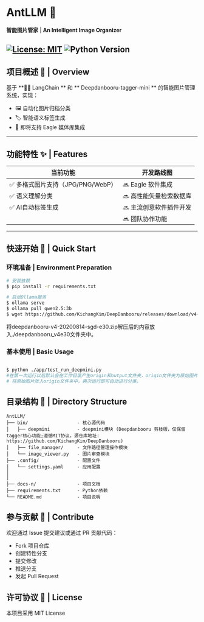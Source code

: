 # AntLLM 🐜
 **智能图片管家** | **An Intelligent Image Organizer**

[![License: MIT](https://img.shields.io/badge/License-MIT-yellow.svg)](https://opensource.org/licenses/MIT)
![Python Version](https://img.shields.io/badge/python-3.11-blue)
---

## 项目概述 📌 | Overview
基于 **🦜️🔗 LangChain ** 和 ** Deepdanbooru-tagger-mini ** 的智能图片管理系统，实现：
- 🖼️ 自动化图片归档分类
- 🏷️ 智能语义标签生成
- 🚀 即将支持 Eagle 媒体库集成

---

## 功能特性 ✨ | Features
| 当前功能 | 开发路线图 |
|----------|------------|
| ✅ 多格式图片支持（JPG/PNG/WebP） | 🔜 Eagle 软件集成 |
| ✅ 语义理解分类 | 🔜 高性能矢量检索数据库 |
| ✅ AI自动标签生成 | 🔜 主流创意软件插件开发 |
|  | 🔜 团队协作功能 |

---

## 快速开始 🚀 | Quick Start
### 环境准备 | Environment Preparation
```bash
# 安装依赖
$ pip install -r requirements.txt

# 启动Ollama服务
$ ollama serve
$ ollama pull qwen2.5:3b
$ wget https://github.com/KichangKim/DeepDanbooru/releases/download/v4-20200814-sgd-e30/deepdanbooru-v4-20200814-sgd-e30.zip
```
将deepdanbooru-v4-20200814-sgd-e30.zip解压后的内容放入./deepdanbooru_v4e30文件夹中。
### 基本使用 | Basic Usage
```bash

$ python ./app/test_run_deepmini.py
#在第一次运行以后默认会在工作目录产生origin和output文件夹，origin文件夹为原始图片，output文件夹为自动分类后的图片。
# 将原始图片放入origin文件夹中，再次运行即可自动进行分类。
```


## 目录结构 🌳 | Directory Structure

```text
AntLLM/
├── bin/                  - 核心源代码
│   ├── deepmini          - deepmini模块 (Deepdanbooru 剪枝版，仅保留tagger核心功能;遵循MIT协议，源仓库地址: https://github.com/KichangKim/DeepDanbooru)
│   ├── file_manager/     - 文件路径管理操作模块
│   └── image_viewer.py   - 图片审查模块
├── .config/              - 配置文件
│   └── settings.yaml     - 应用配置
│
│
├── docs-n/               - 项目文档
├── requirements.txt      - Python依赖
└── README.md             - 项目说明
```

## 参与贡献 🤝 | Contribute
欢迎通过 Issue 提交建议或通过 PR 贡献代码：

- Fork 项目仓库
- 创建特性分支
- 提交修改
- 推送分支
- 发起 Pull Request

## 许可协议 📄 | License
本项目采用 MIT License

